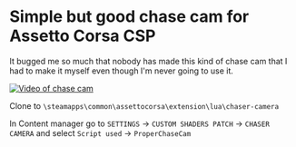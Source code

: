 # Simple but good chase cam for Assetto Corsa CSP

It bugged me so much that nobody has made this kind of chase cam that I had to make it myself even though I'm never going to use it.

[![Video of chase cam](https://img.youtube.com/vi/YXB_ERRKsq4/0.jpg)](https://www.youtube.com/watch?v=YXB_ERRKsq4)

Clone to `\steamapps\common\assettocorsa\extension\lua\chaser-camera`

In Content manager go to `SETTINGS` -> `CUSTOM SHADERS PATCH` -> `CHASER CAMERA` and select `Script used` -> `ProperChaseCam`
